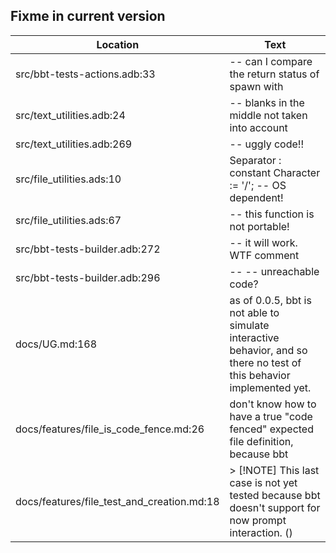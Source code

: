 Fixme in current version
------------------------

Location | Text
---------|-----
src/bbt-tests-actions.adb:33|   --  can I compare the return status of spawn with
src/text_utilities.adb:24|   --  blanks in the middle not taken into account
src/text_utilities.adb:269|      --  uggly code!!
src/file_utilities.ads:10|   Separator : constant Character := '/'; --  OS dependent!
src/file_utilities.ads:67|   --  this function is not portable!
src/bbt-tests-builder.adb:272|            -- it will work.  WTF comment
src/bbt-tests-builder.adb:296|            --     --  unreachable code?
docs/UG.md:168| as of 0.0.5, bbt is not able to simulate interactive behavior, and so there no test of this behavior implemented yet.
docs/features/file_is_code_fence.md:26| don't know how to have a true "code fenced" expected file definition, because bbt 
docs/features/file_test_and_creation.md:18|> [!NOTE] This last case is not yet tested because bbt doesn't support for now prompt interaction. ()  
